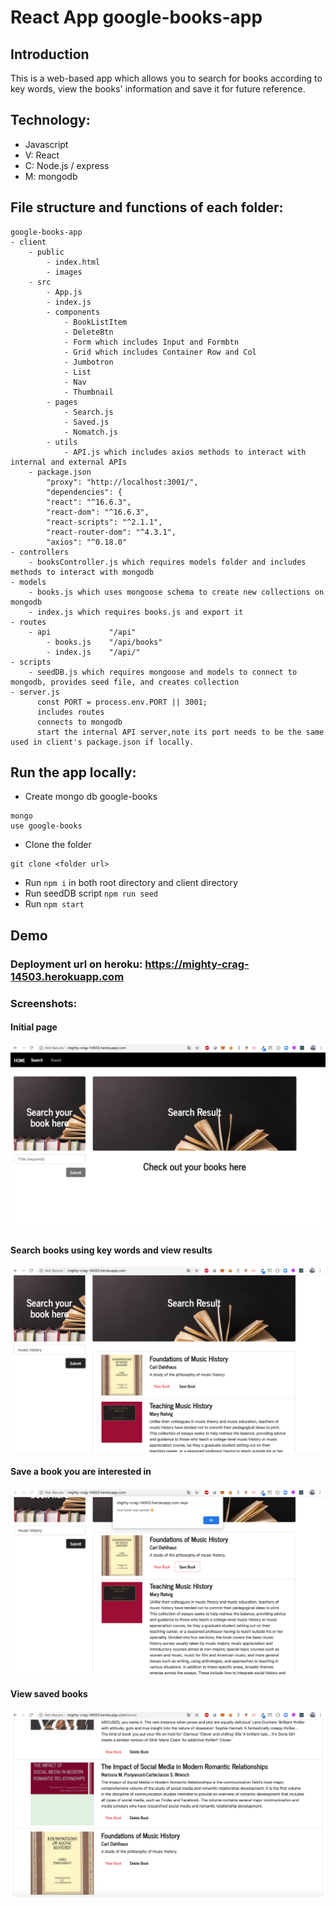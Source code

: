 # React App google-books-app


## Introduction

This is a web-based app which allows you to search for books according to key words, view the books' information and save it for future reference.

## Technology:
- Javascript
- V: React 
- C: Node.js / express
- M: mongodb

## File structure and functions of each folder:

```
google-books-app
- client
    - public 
        - index.html
        - images
    - src
        - App.js
        - index.js
        - components
            - BookListItem
            - DeleteBtn
            - Form which includes Input and Formbtn
            - Grid which includes Container Row and Col
            - Jumbotron
            - List
            - Nav
            - Thumbnail
        - pages
            - Search.js
            - Saved.js
            - Nomatch.js
        - utils
            - API.js which includes axios methods to interact with internal and external APIs
    - package.json   
        "proxy": "http://localhost:3001/",
        "dependencies": {
        "react": "^16.6.3",
        "react-dom": "^16.6.3",
        "react-scripts": "^2.1.1",
        "react-router-dom": "^4.3.1",
        "axios": "^0.18.0"
- controllers
    - booksController.js which requires models folder and includes methods to interact with mongodb
- models
    - books.js which uses mongoose schema to create new collections on mongodb
    - index.js which requires books.js and export it
- routes
    - api             "/api"
        - books.js    "/api/books"  
        - index.js    "/api/"
- scripts
    - seedDB.js which requires mongoose and models to connect to mongodb, provides seed file, and creates collection
- server.js
      const PORT = process.env.PORT || 3001;
      includes routes
      connects to mongodb
      start the internal API server,note its port needs to be the same used in client's package.json if locally.
```


## Run the app locally: 

- Create mongo db google-books 
```
mongo
use google-books
```
- Clone the folder 
```
git clone <folder url>
```
- Run ```npm i``` in both root directory and client directory
- Run seedDB script ```npm run seed```
- Run ```npm start```



## Demo
### Deployment url on heroku: https://mighty-crag-14503.herokuapp.com

### Screenshots:

#### Initial page

![Initial Page](/client/public/images/launch.png)

#### Search books using key words and view results

![Search Page](/client/public/images/search.png)

#### Save a book you are interested in

![Save Page](/client/public/images/save.png)

#### View saved books

![Saved Page](/client/public/images/saved.png)

